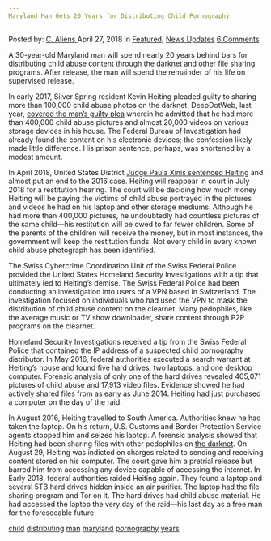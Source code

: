 ```yaml
---
Maryland Man Gets 20 Years for Distributing Child Pornography
---
```

<article class="post-listing post-25527 post type-post status-publish format-standard has-post-thumbnail hentry 
tag-child tag-distributing tag-man tag-maryland tag-pornography tag-years">
<div class="post-inner">
<span>Posted by: <a href="https://www.deepdotweb.com/author/caliens/" title="">C. Aliens </a></span>
<span>April 27, 2018</span>
<span>in <a href="https://www.deepdotweb.com/category/deepdot-news/" rel="category tag">Featured</a>, <a href="https://www.deepdotweb.com/category/news-updates/" rel="category tag">News Updates</a></span>
<span><a href="https://www.deepdotweb.com/2018/04/27/maryland-man-gets-20-years-for-distributing-child-pornography/#comments">6 Comments</a></span>


<p>A 30-year-old Maryland man will spend nearly 20 years behind bars for distributing child abuse content through <a href="https://www.deepdotweb.com/tag/darknet">the darknet</a> and other file sharing programs. After release, the man will spend the remainder of his life on supervised release.</p>
<p>In early 2017, Silver Spring resident Kevin Heiting pleaded guilty to sharing more than 100,000 child abuse photos on the darknet. DeepDotWeb, last year, <a href="https://www.deepdotweb.com/2017/02/25/maryland-man-guilty-darknet-child-porn-accusations/">covered the man&#8217;s guilty plea</a> wherein he admitted that he had more than 400,000 child abuse pictures and almost 20,000 videos on various storage devices in his house. The Federal Bureau of Investigation had already found the content on his electronic devices; the confession likely made little difference. His prison sentence, perhaps, was shortened by a modest amount.</p>
<p>In April 2018, United States District <a href="https://www.justice.gov/usao-md/pr/silver-spring-man-sentenced-20-years-prison-distribution-child-pornography">Judge Paula Xinis sentenced Heiting</a> and almost put an end to the 2016 case. Heiting will reappear in court in July 2018 for a restitution hearing. The court will be deciding how much money Heiting will be paying the victims of child abuse portrayed in the pictures and videos he had on his laptop and other storage mediums. Although he had more than 400,000 pictures, he undoubtedly had countless pictures of the same child—his restitution will be owed to far fewer children. Some of the parents of the children will receive the money, but in most instances, the government will keep the restitution funds. Not every child in every known child abuse photograph has been identified.</p>
<p>The Swiss Cybercrime Coordination Unit of the Swiss Federal Police provided the United States Homeland Security Investigations with a tip that ultimately led to Heiting’s demise. The Swiss Federal Police had been conducting an investigation into users of a VPN based in Switzerland. The investigation focused on individuals who had used the VPN to mask the distribution of child abuse content on the clearnet. Many pedophiles, like the average music or TV show downloader, share content through P2P programs on the clearnet.</p>
<p>Homeland Security Investigations received a tip from the Swiss Federal Police that contained the IP address of a suspected child pornography distributor. In May 2016, federal authorities executed a search warrant at Heiting’s house and found five hard drives, two laptops, and one desktop computer. Forensic analysis of only one of the hard drives revealed 405,071 pictures of child abuse and 17,913 video files. Evidence showed he had actively shared files from as early as June 2014. Heiting had just purchased a computer on the day of the raid.</p>
<p>In August 2016, Heiting travelled to South America. Authorities knew he had taken the laptop. On his return, U.S. Customs and Border Protection Service agents stopped him and seized his laptop. A forensic analysis showed that Heiting had been sharing files with other pedophiles on <a href="https://www.deepdotweb.com/tag/darknet">the darknet</a>. On August 29, Heiting was indicted on charges related to sending and receiving content stored on his computer. The court gave him a pretrial release but barred him from accessing any device capable of accessing the internet. In Early 2018, federal authorities raided Heiting again. They found a laptop and several 5TB hard drives hidden inside an air purifier. The laptop had the file sharing program and Tor on it. The hard drives had child abuse material. He had accessed the laptop the very day of the raid—his last day as a free man for the foreseeable future.</p>
</div>
 <a href="https://www.deepdotweb.com/tag/child/" rel="tag">child</a> <a href="https://www.deepdotweb.com/tag/distributing/" rel="tag">distributing</a> <a href="https://www.deepdotweb.com/tag/man/" rel="tag">man</a> <a href="https://www.deepdotweb.com/tag/maryland/" rel="tag">maryland</a> <a href="https://www.deepdotweb.com/tag/pornography/" rel="tag">pornography</a> <a href="https://www.deepdotweb.com/tag/years/" rel="tag">years</a></span> <span style="display:none" class="updated">2018-04-27<a href="https://www.deepdotweb.com/author/caliens/" title="Posts by C. Aliens" rel="author">C. Aliens</a></strong></div>
</div>
</article>

